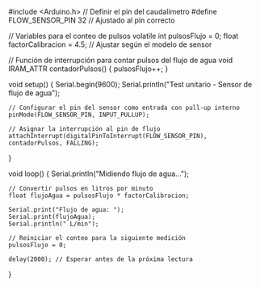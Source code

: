 #include <Arduino.h>
// Definir el pin del caudalímetro
#define FLOW_SENSOR_PIN 32  // Ajustado al pin correcto

// Variables para el conteo de pulsos
volatile int pulsosFlujo = 0;
float factorCalibracion = 4.5;  // Ajustar según el modelo de sensor

// Función de interrupción para contar pulsos del flujo de agua
void IRAM_ATTR contadorPulsos() {
    pulsosFlujo++;
}

void setup() {
    Serial.begin(9600);
    Serial.println("Test unitario - Sensor de flujo de agua");

    // Configurar el pin del sensor como entrada con pull-up interno
    pinMode(FLOW_SENSOR_PIN, INPUT_PULLUP);

    // Asignar la interrupción al pin de flujo
    attachInterrupt(digitalPinToInterrupt(FLOW_SENSOR_PIN), contadorPulsos, FALLING);
}

void loop() {
    Serial.println("Midiendo flujo de agua...");

    // Convertir pulsos en litros por minuto
    float flujoAgua = pulsosFlujo * factorCalibracion;

    Serial.print("Flujo de agua: ");
    Serial.print(flujoAgua);
    Serial.println(" L/min");

    // Reiniciar el conteo para la siguiente medición
    pulsosFlujo = 0;

    delay(2000); // Esperar antes de la próxima lectura
}